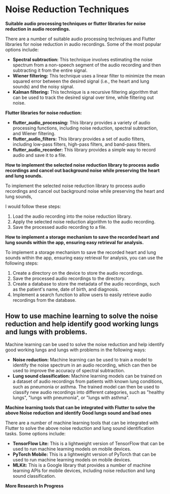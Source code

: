 # Noise Reduction Techniques 

**Suitable audio processing techniques or flutter libraries for noise reduction in audio recordings.**

There are a number of suitable audio processing techniques and Flutter libraries for noise reduction in audio recordings. Some of the most popular options include:

* **Spectral subtraction:** This technique involves estimating the noise spectrum from a non-speech segment of the audio recording and then subtracting it from the entire signal.
* **Wiener filtering:** This technique uses a linear filter to minimize the mean squared error between the desired signal (i.e., the heart and lung sounds) and the noisy signal.
* **Kalman filtering:** This technique is a recursive filtering algorithm that can be used to track the desired signal over time, while filtering out noise.

**Flutter libraries for noise reduction:**

* **flutter_audio_processing:** This library provides a variety of audio processing functions, including noise reduction, spectral subtraction, and Wiener filtering.
* **flutter_audio_filters:** This library provides a set of audio filters, including low-pass filters, high-pass filters, and band-pass filters.
* **flutter_audio_recorder:** This library provides a simple way to record audio and save it to a file.

**How to implement the selected noise reduction library to process audio recordings and cancel out background noise while preserving the heart and lung sounds.**

To implement the selected noise reduction library to process audio recordings and cancel out background noise while preserving the heart and lung sounds, 

I would follow these steps:

1. Load the audio recording into the noise reduction library.
2. Apply the selected noise reduction algorithm to the audio recording.
3. Save the processed audio recording to a file.

**How to implement a storage mechanism to save the recorded heart and lung sounds within the app, ensuring easy retrieval for analysis.**

To implement a storage mechanism to save the recorded heart and lung sounds within the app, ensuring easy retrieval for analysis, you can use the following steps:

1. Create a directory on the device to store the audio recordings.
2. Save the processed audio recordings to the directory.
3. Create a database to store the metadata of the audio recordings, such as the patient's name, date of birth, and diagnosis.
4. Implement a search function to allow users to easily retrieve audio recordings from the database.

## **How to use machine learning to solve the noise reduction and help identify good working lungs and lungs with problems.**

Machine learning can be used to solve the noise reduction and help identify good working lungs and lungs with problems in the following ways:

* **Noise reduction:** Machine learning can be used to train a model to identify the noise spectrum in an audio recording, which can then be used to improve the accuracy of spectral subtraction.
* **Lung sound classification:** Machine learning models can be trained on a dataset of audio recordings from patients with known lung conditions, such as pneumonia or asthma. The trained model can then be used to classify new audio recordings into different categories, such as "healthy lungs", "lungs with pneumonia", or "lungs with asthma".

**Machine learning tools that can be integrated with Flutter to solve the above Noise reduction and identify Good lungs sound and bad ones**

There are a number of machine learning tools that can be integrated with Flutter to solve the above noise reduction and lung sound identification tasks. Some  options include:

* **TensorFlow Lite:** This is a lightweight version of TensorFlow that can be used to run machine learning models on mobile devices.
* **PyTorch Mobile:** This is a lightweight version of PyTorch that can be used to run machine learning models on mobile devices.
* **MLKit:** This is a Google library that provides a number of machine learning APIs for mobile devices, including noise reduction and lung sound classification.


**More Research In Progress**